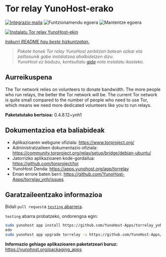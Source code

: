 <!--
Ohart ongi: README hau automatikoki sortu da <https://github.com/YunoHost/apps/tree/master/tools/readme_generator>ri esker
EZ editatu eskuz.
-->

# Tor relay YunoHost-erako

[![Integrazio maila](https://dash.yunohost.org/integration/torrelay.svg)](https://ci-apps.yunohost.org/ci/apps/torrelay/) ![Funtzionamendu egoera](https://ci-apps.yunohost.org/ci/badges/torrelay.status.svg) ![Mantentze egoera](https://ci-apps.yunohost.org/ci/badges/torrelay.maintain.svg)

[![Instalatu Tor relay YunoHost-ekin](https://install-app.yunohost.org/install-with-yunohost.svg)](https://install-app.yunohost.org/?app=torrelay)

*[Irakurri README hau beste hizkuntzatan.](./ALL_README.md)*

> *Pakete honek Tor relay YunoHost zerbitzari batean azkar eta zailtasunik gabe instalatzea ahalbidetzen dizu.*  
> *YunoHost ez baduzu, kontsultatu [gida](https://yunohost.org/install) nola instalatu ikasteko.*

## Aurreikuspena

The Tor network relies on volunteers to donate bandwidth. The more people who run relays, the better the Tor network will be. The current Tor network is quite small compared to the number of people who need to use Tor, which means we need more dedicated volunteers like you to run relays.

**Paketatutako bertsioa:** 0.4.8.12~ynh1
## Dokumentazioa eta baliabideak

- Aplikazioaren webgune ofiziala: <https://www.torproject.org/>
- Administratzaileen dokumentazio ofiziala: <https://community.torproject.org/relay/setup/bridge/debian-ubuntu/>
- Jatorrizko aplikazioaren kode-gordailua: <https://github.com/torproject/tor>
- YunoHost Denda: <https://apps.yunohost.org/app/torrelay>
- Eman errore baten berri: <https://github.com/YunoHost-Apps/torrelay_ynh/issues>

## Garatzaileentzako informazioa

Bidali `pull request`a [`testing` abarrera](https://github.com/YunoHost-Apps/torrelay_ynh/tree/testing).

`testing` abarra probatzeko, ondorengoa egin:

```bash
sudo yunohost app install https://github.com/YunoHost-Apps/torrelay_ynh/tree/testing --debug
edo
sudo yunohost app upgrade torrelay -u https://github.com/YunoHost-Apps/torrelay_ynh/tree/testing --debug
```

**Informazio gehiago aplikazioaren paketatzeari buruz:** <https://yunohost.org/packaging_apps>
